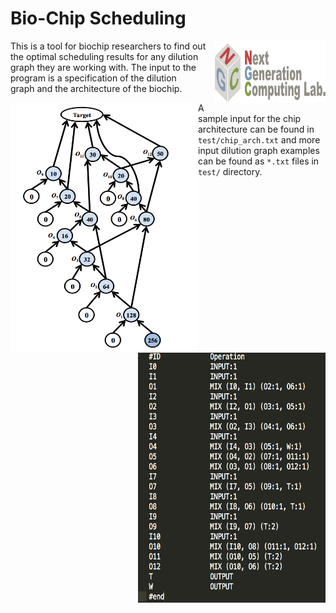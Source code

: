 # Bio-Chip Scheduling
<a href="http://www.ngc.is.ritsumei.ac.jp"><img align="right" width="178" height="100"
     title="NGC logo" src="./NGC_logo.png"></a>

This is a tool for biochip researchers to find out the optimal scheduling results for any dilution graph they are working with. The input to the program is a specification of the dilution graph and the architecture of the biochip.

<img align="left" width="300" height="400" title="Bradford Actual" src="./brad_actual.png">
<img align="right" width="300" height="400" title="Bradford Textual" src="./brad_textual.png">

A sample input for the chip architecture can be found in `test/chip_arch.txt` and more input dilution graph examples can be found as `*.txt` files in `test/` directory.

